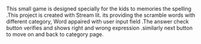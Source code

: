 This small game is designed specially for the kids to memories the spelling .This project is created with Stream lit. its providing the scramble words with different category, Word appaired with user input field .The answer check button verifies and shows right and wrong expression .similarly next button to move on and back to category page.
